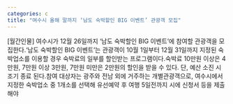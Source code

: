 ```yaml
---
categories: c
title: "여수시 올해 말까지 ‘남도 숙박할인 BIG 이벤트’ 관광객 모집"
---
```

[월간인물] 여수시가 12월 26일까지 ‘남도 숙박할인 BIG 이벤트’에 참여할 관광객을 모집한다.‘남도 숙박할인 BIG 이벤트’는 관광객이 10월 1일부터 12월 31일까지 지정된 숙박업소를 이용할 경우 숙박료의 일부를 할인받는 프로그램이다.숙박료 10만원 이상은 4만원, 7만원 이상 3만원, 7만원 미만은 2만원의 할인을 받을 수 있다. 단, 예산 소진 시 조기 종료 된다.참여 대상자는 광주와 전남 외에 거주하는 개별관광객으로, 여수시에서 지정한 숙박업소 중 1개소를 선택해 유선예약 후 여행 5일전까지 시에 신청서 등을 제출해야